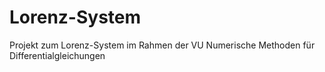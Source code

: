 # Lorenz-System
 Projekt zum Lorenz-System im Rahmen der VU Numerische Methoden für Differentialgleichungen
